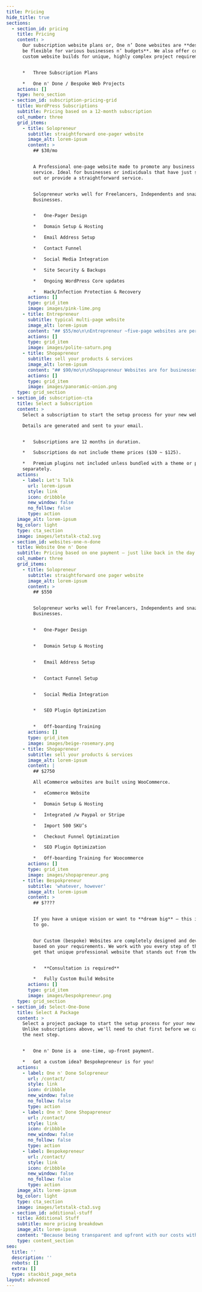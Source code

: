 ```yaml
---
title: Pricing
hide_title: true
sections:
  - section_id: pricing
    title: Pricing
    content: >
      Our subscription website plans or, One n’ Done websites are **designed to
      be flexible for various businesses n’ budgets**. We also offer completely
      custom website builds for unique, highly complex project requirements.


      *   Three Subscription Plans

      *   One n' Done / Bespoke Web Projects
    actions: []
    type: hero_section
  - section_id: subscription-pricing-grid
    title: WordPress Subscriptions
    subtitle: Pricing based on a 12-month subscription
    col_number: three
    grid_items:
      - title: Solopreneur
        subtitle: straightforward one-pager website
        image_alt: lorem-ipsum
        content: >
          ## $30/mo


          A Professional one-page website made to promote any business or
          service. Ideal for businesses or individuals that have just started
          out or provide a straightforward service.


          Solopreneur works well for Freelancers, Independents and snazzy new
          Businesses.


          *   One-Pager Design

          *   Domain Setup & Hosting

          *   Email Address Setup

          *   Contact Funnel

          *   Social Media Integration

          *   Site Security & Backups

          *   Ongoing WordPress Core updates

          *   Hack/Infection Protection & Recovery
        actions: []
        type: grid_item
        image: images/pink-lime.png
      - title: Entrepreneur
        subtitle: typical multi-page website
        image_alt: lorem-ipsum
        content: "## $55/mo\n\nEntrepreneur ~five-page websites are perfect for small to medium-sized businesses and freelancers, that want to provide standard services to their\_customers.\n\nIdeal for anyone in the Art & Beauty, Design, Construction and Legal industries.\n\n*   Multi-Page (~5) Brochure Website\n*   Domain Setup & Hosting\n*   Email Address Setup\n*   Contact Funnel\n*   Social Media Integration\n*   Ongoing WordPress Core updates\n*   Site Security & Backups\n*   Hack/Infected Protection & Recovery\n"
        actions: []
        type: grid_item
        image: images/polite-saturn.png
      - title: Shopapreneur
        subtitle: sell your products & services
        image_alt: lorem-ipsum
        content: "## $90/mo\n\nShopapreneur Websites are for businesses that want to sell products or services online built using WooCommerce.\n\nAll Stores are integrated with PayPal or Stripe as standard gateways. With an added charge we can integrate your\_store with\_[*almost any other payment gateway*](https://woocommerce.com/product-category/woocommerce-extensions/payment-gateways/)\_you require.\n\n*   eCommerce Website\n*   Domain Setup & Hosting\n*   Email Address Setup\n*   Integrated /w Paypal or Stripe\n*   Import 500 SKU's\n*   Ongoing WooCommerce Core updates\n*   Site Security & Backup Protection\n*   Hack/Infected Protection & Recovery\n"
        actions: []
        type: grid_item
        image: images/panoramic-onion.png
    type: grid_section
  - section_id: subscription-cta
    title: Select a Subscription
    content: >
      Select a subscription to start the setup process for your new website.

      Details are generated and sent to your email.


      *   Subscriptions are 12 months in duration.

      *   Subscriptions do not include theme prices ($30 ~ $125).

      *   Premium plugins not included unless bundled with a theme or purchased
      separately.
    actions:
      - label: Let's Talk
        url: lorem-ipsum
        style: link
        icon: dribbble
        new_window: false
        no_follow: false
        type: action
    image_alt: lorem-ipsum
    bg_color: light
    type: cta_section
    image: images/letstalk-cta2.svg
  - section_id: websites-one-n-done
    title: Website One n' Done
    subtitle: Pricing based on one payment – just like back in the day.
    col_number: three
    grid_items:
      - title: Solopreneur
        subtitle: straightforward one pager website
        image_alt: lorem-ipsum
        content: >
          ## $550


          Solopreneur works well for Freelancers, Independents and snazzy new
          Businesses.


          *   One-Pager Design


          *   Domain Setup & Hosting


          *   Email Address Setup


          *   Contact Funnel Setup


          *   Social Media Integration


          *   SEO Plugin Optimization


          *   Off-boarding Training
        actions: []
        type: grid_item
        image: images/beige-rosemary.png
      - title: Shopapreneur
        subtitle: sell your products & services
        image_alt: lorem-ipsum
        content: |
          ## $2750

          All eCommerce websites are built using WooCommerce.

          *   eCommerce Website

          *   Domain Setup & Hosting

          *   Integrated /w Paypal or Stripe

          *   Import 500 SKU’s

          *   Checkout Funnel Optimization

          *   SEO Plugin Optimization

          *   Off-boarding Training for Woocommerce
        actions: []
        type: grid_item
        image: images/shopapreneur.png
      - title: Bespokpreneur
        subtitle: 'whatever, however'
        image_alt: lorem-ipsum
        content: >
          ## $????


          If you have a unique vision or want to **dream big** – this is the way
          to go.


          Our Custom (bespoke) Websites are completely designed and developed
          based on your requirements. We work with you every step of the way to
          get that unique professional website that stands out from the crowd.


          *   **Consultation is required**

          *   Fully Custom Build Website
        actions: []
        type: grid_item
        image: images/bespokpreneur.png
    type: grid_section
  - section_id: Select-One-Done
    title: Select A Package
    content: >
      Select a project package to start the setup process for your new website.
      Unlike subscriptions above, we'll need to chat first before we can move to
      the next step.


      *   One n' Done is a  one-time, up-front payment.

      *   Got a custom idea? Bespokepreneur is for you!
    actions:
      - label: One n' Done Solopreneur
        url: /contact/
        style: link
        icon: dribbble
        new_window: false
        no_follow: false
        type: action
      - label: One n' Done Shopapreneur
        url: /contact/
        style: link
        icon: dribbble
        new_window: false
        no_follow: false
        type: action
      - label: Bespokepreneur
        url: /contact/
        style: link
        icon: dribbble
        new_window: false
        no_follow: false
        type: action
    image_alt: lorem-ipsum
    bg_color: light
    type: cta_section
    image: images/letstalk-cta3.svg
  - section_id: additional-stuff
    title: Additional Stuff
    subtitle: more pricing breakdown
    image_alt: lorem-ipsum
    content: "Because being transparent and upfront with our costs with no hidden surprises makes **me and my clients**\_happy.\n\n**Hourly Consultations ———- $300/hr**\n*Video chat or phone consultation for up to 4 people – per hour.*\n\n**On-site Training (Optional) ———-\_$1500 Half Day**\n*On-site training provided after the website launch (up to a maximum of 3 people)*\n\n**Additional Theme Page Creation ———- $~120**\n*Creation of additional pages on your website*\n\n**Additional Theme Product Creation ———- $~120**\n*Creation of additional products on your website*\n\n**Additional Theme Blog Post Creation ———- $~75**\n*Creation of a single blog post on your website*\n\n**Automated transfer of current site content into new Website (per batch) ———- $~120**\n*Import one or multiple WordPress export files into your new website*\n\n**Manual transfer of current site content into new Website (Per Page, Post, Product) ———- $35**\n*Moving content from an existing website to your new one*\n\n**Domain name registration & renewal (.ca per year) ———- $20 ~ $120**\n*Yearly fee to keep the domain name active, pricing depends on domain ending*\n\n**Domain name registration & renewal (non .ca per year) ———- ~$25**\n*Yearly fee to keep the domain name active*\n\n**Web Analytics monthly reports/analysis**\_**———- $325/per additional\_report**\n*Have additional custom reports made on visitors' views and statistics from\_*[*Google Analytics*](https://marketingplatform.google.com/about/analytics/)*,\_*[*HEAP*](http://heapanalytics.com/)*,\_*[*Hotjar*](https://www.hotjar.com/)*,\_*[*Matomo*](https://matomo.org/feature-overview/)*\_and more…*\n\n**White-labelled Analytics**\_powered by Matomo\_**———- $4000/one-time setup**\n*On-Prem/Self Hosted white-labelled open-source Web Analytics\_*[*powered by Matomo*](https://matomo.org/feature-overview/)*. Includes setup of a website with major goals and page events ready to go.*\n\n**Setup additional website**\_in Custom Analytics\_**———- $175/one-time setup**\n*Setup another web property with major goals and page events ready to go inside your Branded Analytics dashboard.*\n\n**Newsletter campaign integration ———- $240**\n*Integration with MailChimp, Constant Contact, etc.*\n\n**Stand-alone subscription**\_for Upkeep & Maintenance\_**———- $340/yearly**\n*Annual Upkeep & Maintenance subscription when not bundled with other services (like SEO Tune-Up)*\n\n*   *All subscriptions and fees are subject to change at any time.*\n\n*   *Fixed and agreed fees are only contractual when signed by both parties, us Virtually(Creative) and you, the Customer.*\n\n*   *While we do our best to provide a daily backup we cannot guarantee that we can restore your site to a specific point in time or to its full previous state.*\n"
    type: content_section
seo:
  title: ''
  description: ''
  robots: []
  extra: []
  type: stackbit_page_meta
layout: advanced
---
```

